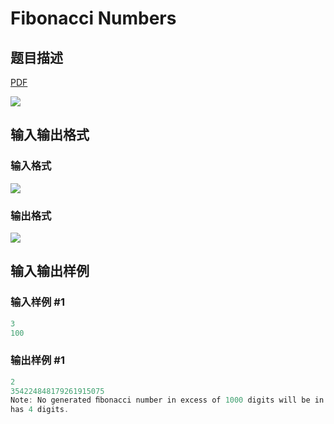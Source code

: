 # Fibonacci Numbers

## 题目描述

[problemUrl]: https://uva.onlinejudge.org/index.php?option=com_onlinejudge&Itemid=8&category=17&page=show_problem&problem=1520

[PDF](https://uva.onlinejudge.org/external/105/p10579.pdf)

![](https://cdn.luogu.com.cn/upload/vjudge_pic/UVA10579/f979662777f7b59fb458d8efb9bc7d62984ad67e.png)

## 输入输出格式

### 输入格式

![](https://cdn.luogu.com.cn/upload/vjudge_pic/UVA10579/339bc8992e9cdd8f8ef16ed8d85abcc70ea5403d.png)

### 输出格式

![](https://cdn.luogu.com.cn/upload/vjudge_pic/UVA10579/9f4bfd8eab0c29fe5cf4be524050b16f6dc62165.png)

## 输入输出样例

### 输入样例 #1

```cpp
3
100
```


### 输出样例 #1

```cpp
2
354224848179261915075
Note: No generated ﬁbonacci number in excess of 1000 digits will be in the test data, i.e. f (20) = 6765
has 4 digits.
```


